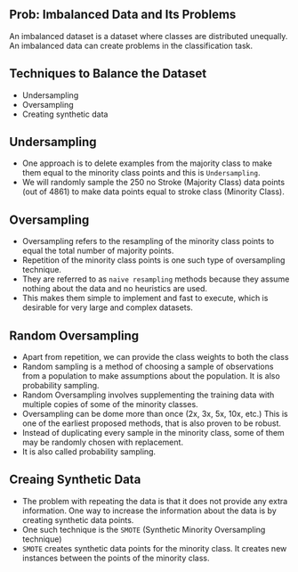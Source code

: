 ## Prob: Imbalanced Data and Its Problems

An imbalanced dataset is a dataset where classes are distributed unequally. An imbalanced data can create problems in the classification task.

## Techniques to Balance the Dataset

- Undersampling
- Oversampling
- Creating synthetic data

## Undersampling
- One approach is to delete examples from the majority class to make them equal to the minority class points and this is `Undersampling`.
- We will randomly sample the 250 no Stroke (Majority Class) data points (out of 4861) to make data points equal to stroke class (Minority Class).

## Oversampling
- Oversampling refers to the resampling of the minority class points to equal the total number of majority points.
- Repetition of the minority class points is one such type of oversampling technique.
- They are referred to as `naive resampling` methods because they assume nothing about the data and no heuristics are used.
- This makes them simple to implement and fast to execute, which is desirable for very large and complex datasets.

## Random Oversampling
- Apart from repetition, we can provide the class weights to both the class
- Random sampling is a method of choosing a sample of observations from a population to make assumptions about the population. It is also probability sampling.
- Random Oversampling involves supplementing the training data with multiple copies of some of the minority classes.
- Oversampling can be dome more than once (2x, 3x, 5x, 10x, etc.) This is one of the earliest proposed methods, that is also proven to be robust.
- Instead of duplicating every sample in the minority class, some of them may be randomly chosen with replacement.
- It is also called probability sampling.

## Creaing Synthetic Data

- The problem with repeating the data is that it does not provide any extra information. One way to increase the information about the data is by creating synthetic data points.
- One such technique is the `SMOTE` (Synthetic Minority Oversampling technique)
- `SMOTE` creates synthetic data points for the minority class. It creates new instances between the points of the minority class.
